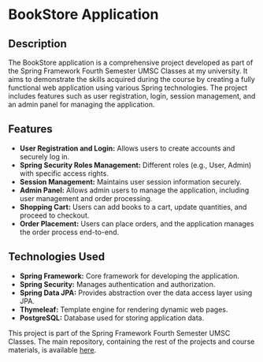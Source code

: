 # BookStore Application

## Description

The BookStore application is a comprehensive project developed as part of the Spring Framework Fourth Semester UMSC Classes at my university. It aims to demonstrate the skills acquired during the course by creating a fully functional web application using various Spring technologies. The project includes features such as user registration, login, session management, and an admin panel for managing the application.

## Features

- **User Registration and Login:** Allows users to create accounts and securely log in.
- **Spring Security Roles Management:** Different roles (e.g., User, Admin) with specific access rights.
- **Session Management:** Maintains user session information securely.
- **Admin Panel:** Allows admin users to manage the application, including user management and order processing.
- **Shopping Cart:** Users can add books to a cart, update quantities, and proceed to checkout.
- **Order Placement:** Users can place orders, and the application manages the order process end-to-end.

## Technologies Used

- **Spring Framework:** Core framework for developing the application.
- **Spring Security:** Manages authentication and authorization.
- **Spring Data JPA:** Provides abstraction over the data access layer using JPA.
- **Thymeleaf:** Template engine for rendering dynamic web pages.
- **PostgreSQL:** Database used for storing application data.

This project is part of the Spring Framework Fourth Semester UMSC Classes. The main repository, containing the rest of the projects and course materials, is available [here](https://github.com/Innocenttt3/Spring).